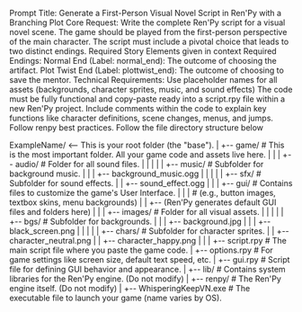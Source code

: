 Prompt Title: Generate a First-Person Visual Novel Script in Ren'Py with a Branching Plot
Core Request:
Write the complete Ren'Py script for a visual novel scene. The game should be played from the first-person perspective of the main character. The script must include a pivotal choice that leads to two distinct endings.
Required Story Elements given in context 
Required Endings:
Normal End (Label: normal_end): The outcome of choosing the artifact.
Plot Twist End (Label: plottwist_end): The outcome of choosing to save the mentor. 
Technical Requirements:
Use placeholder names for all assets (backgrounds, character sprites, music, and sound effects) 
The code must be fully functional and copy-paste ready into a script.rpy file within a new Ren'Py project. Include comments within the code to explain key functions like character definitions, scene changes, menus, and jumps.
Follow renpy best practices. Follow the file directory structure below

ExampleName/  <-- This is your <project name> root folder (the "base").
|
+-- game/           # This is the most important folder. All your game code and assets live here.
|   |
|   +-- audio/      # Folder for all sound files.
|   |   |
|   |   +-- music/  # Subfolder for background music.
|   |   |   +-- background_music.ogg
|   |   |
|   |   +-- sfx/    # Subfolder for sound effects.
|   |       +-- sound_effect.ogg
|   |
|   +-- gui/        # Contains files to customize the game's User Interface.
|   |   |           # (e.g., button images, textbox skins, menu backgrounds)
|   |   +-- (Ren'Py generates default GUI files and folders here)
|   |
|   +-- images/     # Folder for all visual assets.
|   |   |
|   |   +-- bgs/    # Subfolder for backgrounds.
|   |   |   +-- background.jpg
|   |   |   +-- black_screen.png
|   |   |
|   |   +-- chars/  # Subfolder for character sprites.
|   |       +-- character_neutral.png
|   |       +-- character_happy.png
|   |
|   +-- script.rpy  # The main script file where you paste the game code.
|   +-- options.rpy # For game settings like screen size, default text speed, etc.
|   +-- gui.rpy     # Script file for defining GUI behavior and appearance.
|
+-- lib/            # Contains system libraries for the Ren'Py engine. (Do not modify)
|
+-- renpy/          # The Ren'Py engine itself. (Do not modify)
|
+-- WhisperingKeepVN.exe  # The executable file to launch your game (name varies by OS).